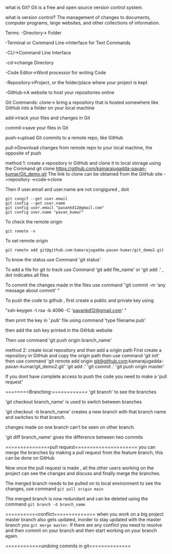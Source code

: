 what is Git?
Git is a free and open source version control system.

what is version control?
The management of changes to documents, computer programs, large websites, and other collections of information.

Terms:
-Directory-> Folder

-Terminal or Command Line->Interface for Text Commands

-CLI->Command Line Interface

-cd->change Directory

-Code Editor->Word processor for writing Code

-Repository->Project, or the folder/place where your project is kept

-GitHub->A website to host your repositories online

Git Commands:
clone-> bring a repository that is hosted somewhere like GitHub into a folder on your local machine

add->track your files and changes in Git

commit->save your files in Git

push->upload Git commits to a remote repo, like GitHub

pull->Download changes from remote repo to your local machine, the opposite of push


method 1:
create a repository in GitHub and clone it to local storage using the Command
        git clone https://github.com/kamarajugadda-pavan-kumar/Git_demo.git
The link to clone can be obtained from the GitHub site ->repository ->code->clone

Then if user.email and user.name are not congigured , doit
```
git congif --get user.email
git config --get user.name
git config user.email "pavankd12@gmail.com"
git config user.name "pavan_kumar"
```

To check the remote origin
```
git remote -v 
```

To set remote origin
```
git remote add git@github.com:kamarajugadda-pavan-kumar/git_demo2.git
```

To know the status use Command
'git status'

To add a file for git to track use Command 'git add file_name' or 'git add .'  , dot indicates all files

To commit the changes made in the files use command "git commit -m 'any message about commit' "

To push the code to github , first create a public and private key using

"ssh-keygen -t rsa -b 4096 -C 'pavankd12@gmail.com' "

then print the key in '.pub' file using command 'type filename.pub'

then add the ssh key printed in the GitHub website

Then use command 'git push origin branch_name'


method 2:
create local repository and then add a origin path
First create a repository in GitHub and copy the origin path
then use command 'git init'
then use command 'git remote add origin git@github.com:kamarajugadda-pavan-kumar/git_demo2.git'
'git add .'
'git commit .'
'git push origin master'




If you dont have complete access to push the code you need to make a 'pull request'


========Branching:============
'git branch' to see the branches

'git checkout branch_name' is used to switch between branches

'git checkout -b branch_name' creates a new branch with that branch name and switches to that branch.

changes made on one branch can't be seen on other branch.

'git diff branch_name' gives the difference between two commits



===============pull request=====================
you can merge the branches by making a pull request from the feature branch, this can be done on GitHub

Now once the pull request is made , all the other users working on the project can see the changes and discuss and finally merge the branches.



The merged branch needs to be pulled on to local environment to see the changes, use command
`git pull origin main`

The merged branch is now redundant and can be deleted using the command
`git branch -d branch_name`



===========conflict==============
when you work on a big project master branch also gets updated, inorder to stay updated with the master branch you `git merge master`.
If there are any conflict you need to resolve and then commit on your branch and then start working on your branch again.



============undoing commits in git==============
